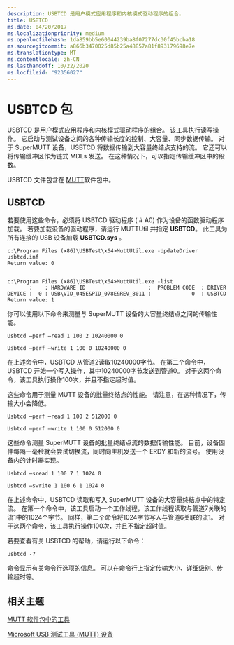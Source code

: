```yaml
---
description: USBTCD 是用户模式应用程序和内核模式驱动程序的组合。
title: USBTCD
ms.date: 04/20/2017
ms.localizationpriority: medium
ms.openlocfilehash: 1da859bb5e60044239ba8f07277dc30f45bcba18
ms.sourcegitcommit: a866b3470025d85b25a48857a81f893179698e7e
ms.translationtype: MT
ms.contentlocale: zh-CN
ms.lasthandoff: 10/22/2020
ms.locfileid: "92356027"
---
```

# <a name="usbtcd-package"></a>USBTCD 包

USBTCD 是用户模式应用程序和内核模式驱动程序的组合。 该工具执行读写操作。 它启动与测试设备之间的各种传输长度的控制、大容量、同步数据传输。 对于 SuperMUTT 设备，USBTCD 将数据传输到大容量终结点支持的流。 它还可以将传输缓冲区作为链式 MDLs 发送。 在这种情况下，可以指定传输缓冲区中的段数。

USBTCD 文件包含在 [MUTT](./index.md)软件包中。

## <a name="usbtcd"></a>USBTCD

若要使用这些命令，必须将 USBTCD 驱动程序 ( # A0) 作为设备的函数驱动程序加载。 若要加载设备的驱动程序，请运行 MUTTUtil 并指定 **USBTCD**。 此工具为所有连接的 USB 设备加载 **USBTCD.sys** 。

``` syntax
c:\Program Files (x86)\USBTest\x64>MuttUtil.exe -UpdateDriver usbtcd.inf
Return value: 0


c:\Program Files (x86)\USBTest\x64>MuttUtil.exe -list
       :    : HARDWARE ID                    :  PROBLEM CODE  : DRIVER
DEVICE :  0 : USB\VID_045E&PID_078E&REV_8011 :             0  : USBTCD
Return value: 1
```

你可以使用以下命令来测量与 SuperMUTT 设备的大容量终结点之间的传输性能。

```console
Usbtcd –perf –read 1 100 2 10240000 0

Usbtcd –perf –write 1 100 0 10240000 0
```

在上述命令中，USBTCD 从管道2读取10240000字节。 在第二个命令中，USBTCD 开始一个写入操作，其中10240000字节发送到管道0。 对于这两个命令，该工具执行操作100次，并且不指定超时值。

这些命令用于测量 MUTT 设备的批量终结点的性能。 请注意，在这种情况下，传输大小会降低。

```console
Usbtcd –perf –read 1 100 2 512000 0

Usbtcd –perf –write 1 100 0 512000 0
```

这些命令测量 SuperMUTT 设备的批量终结点流的数据传输性能。 目前，设备固件每隔一毫秒就会尝试切换流，同时向主机发送一个 ERDY 和新的流号。 使用设备内的计时器实现。

```console
Usbtcd –sread 1 100 7 1 1024 0

Usbtcd –swrite 1 100 6 1 1024 0
```

在上述命令中，USBTCD 读取和写入 SuperMUTT 设备的大容量终结点中的特定流。 在第一个命令中，该工具启动一个工作线程，该工作线程读取与管道7关联的流1中的1024个字节。 同样，第二个命令将1024字节写入与管道6关联的流1。 对于这两个命令，该工具执行操作100次，并且不指定超时值。

若要查看有关 USBTCD 的帮助，请运行以下命令：

```console
usbtcd -?
```

命令显示有关命令行选项的信息。 可以在命令行上指定传输大小、详细级别、传输超时等。

## <a name="related-topics"></a>相关主题

[MUTT 软件包中的工具](mutt-software-package.md)  

[Microsoft USB 测试工具 (MUTT) 设备](microsoft-usb-test-tool--mutt--devices.md)  
